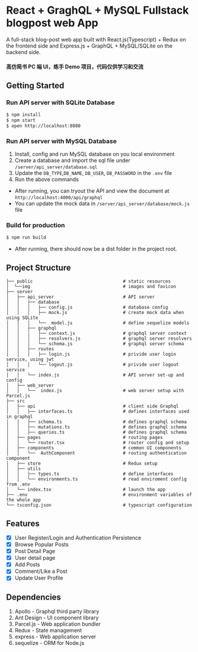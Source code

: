 # React + GraghQL + MySQL Fullstack blogpost web App

A full-stack blog-post web app built with React.js(Typescript) + Redux on the frontend side and Express.js + GraphQL + MySQL/SQLite on the backend side.

#### 高仿简书 PC 端 UI，练手 Demo 项目，代码仅供学习和交流

## Getting Started

### Run API server with SQLite Database

```bash
$ npm install
$ npm start
$ open http://localhost:8080
```

### Run API server with MySQL Database

1. Install, config and run MySQL database on you local environment
2. Create a database and import the sql file under `/server/api_server/database.sql`
3. Update the `DB_TYPE`,`DB_NAME`, `DB_USER`, `DB_PASSWORD` in the `.env` file
4. Run the above commands

- After running, you can tryout the API and view the document at `http://localhost:4000/api/graphql`
- You can update the mock data in `/server/api_server/database/mock.js` file

### Build for production

```bash
$ npm run build
```

- After running, there should now be a dist folder in the project root.

## Project Structure

```
├── public                                  # static resources
│  └──img                                   # images and favicon
├── server
│   ├── api_server                          # API server
│   │   ├── database
│   │   │   ├── config.js                   # database config
│   │   │   ├── mock.js                     # create mock data when using SQLite
│   │   │   └──  model.js                   # define sequelize models
│   │   ├── graphql
│   │   │   ├── context.js                  # graphql server context
│   │   │   ├── resolvers.js                # graphql server resolvers
│   │   │   └── schema.js                   # graphql server schema
│   │   ├── routes
│   │   │   ├── login.js                    # privide user login service, using jwt
│   │   │   └── logout.js                   # privide user logout service
│   │   └── index.js                        # API server set-up and config
│   ├── web_server
│   │   └──  index.js                       # web server setup with Parcel.js
├── src
│   ├── api                                 # client side Graphql
│   │   ├── interfaces.ts                   # defines interfaces used in graphql
│   │   ├── schema.ts                       # defines graphql schema
│   │   ├── mutations.ts                    # defines graphql schema
│   │   ├── queries.ts                      # defines graphql schema
│   ├── pages                               # routing pages
│   │   └── router.tsx                      # router config and setup
│   ├── components                          # common UI components
│   │   └──  AuthComponent                  # routing authentication component
│   ├── store                               # Redux setup
│   ├── utils
│   │   ├── types.ts                        # define interfaces
│   │   └── environments.ts                 # read enviroment config from .env
│   └── index.tsx                           # launch the app
├── .env                                    # environment variables of the whole app
└── tsconfig.json                           # typescript configuration
```

## Features

- [x] User Register/Login and Authentication Persistence
- [x] Browse Popular Posts
- [x] Post Detail Page
- [x] User detail page
- [x] Add Posts
- [x] Comment/Like a Post
- [x] Update User Profile

## Dependencies

1. Apollo - Graphql third party library
2. Ant Design - UI component library
3. Parcel.js - Web application bundler
4. Redux - State management
5. express - Web application server
6. sequelize - ORM for Node.js
